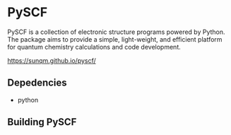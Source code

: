# PySCF

PySCF is a collection of electronic structure programs powered by Python. The
package aims to provide a simple, light-weight, and efficient platform for
quantum chemistry calculations and code development. 

https://sunqm.github.io/pyscf/

## Depedencies
* python

## Building PySCF

